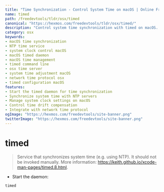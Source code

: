 ```yaml
---
title: "Time Synchronization - Control System Time on macOS | Online Free DevTools by Hexmos"
name: timed
path: /freedevtools/tldr/osx/timed
canonical: "https://hexmos.com/freedevtools/tldr/osx/timed/"
description: "Control system time synchronization with timed on macOS. Synchronize, adjust, and manage system clock using NTP. Free online tool, no registration required."
category: osx
keywords:
- macOS time synchronization
- NTP time service
- system clock control macOS
- macOS timed daemon
- macOS time management
- timed command line
- osx time server
- system time adjustment macOS
- network time protocol osx
- timed configuration macOS
features:
- Start the timed daemon for time synchronization
- Synchronize system time with NTP servers
- Manage system clock settings on macOS
- Control time drift compensation
- Integrate with network time protocol
ogImage: "https://hexmos.com/freedevtools/site-banner.png"
twitterImage: "https://hexmos.com/freedevtools/site-banner.png"
---
```


# timed

> Service that synchronizes system time (e.g. using NTP).
> It should not be invoked manually.
> More information: <https://keith.github.io/xcode-man-pages/timed.8.html>.

- Start the daemon:

`timed`
